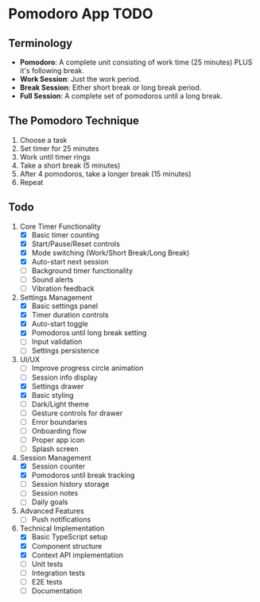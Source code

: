 # Pomodoro App TODO

## Terminology
- **Pomodoro**: A complete unit consisting of work time (25 minutes) PLUS it's following break.
- **Work Session**: Just the work period.
- **Break Session**: Either short break or long break period.
- **Full Session**: A complete set of pomodoros until a long break.

## The Pomodoro Technique
1. Choose a task
2. Set timer for 25 minutes
3. Work until timer rings
4. Take a short break (5 minutes)
5. After 4 pomodoros, take a longer break (15 minutes)
6. Repeat

## Todo

1. Core Timer Functionality
   - [x] Basic timer counting
   - [x] Start/Pause/Reset controls
   - [x] Mode switching (Work/Short Break/Long Break)
   - [x] Auto-start next session
   - [ ] Background timer functionality
   - [ ] Sound alerts
   - [ ] Vibration feedback

2. Settings Management
   - [x] Basic settings panel
   - [x] Timer duration controls
   - [x] Auto-start toggle
   - [x] Pomodoros until long break setting
   - [ ] Input validation
   - [ ] Settings persistence

3. UI/UX
   - [ ] Improve progress circle animation
   - [ ] Session info display
   - [x] Settings drawer
   - [x] Basic styling
   - [ ] Dark/Light theme
   - [ ] Gesture controls for drawer
   - [ ] Error boundaries
   - [ ] Onboarding flow
   - [ ] Proper app icon
   - [ ] Splash screen

4. Session Management
   - [x] Session counter
   - [x] Pomodoros until break tracking
   - [ ] Session history storage
   - [ ] Session notes
   - [ ] Daily goals

5. Advanced Features
   - [ ] Push notifications

6. Technical Implementation
   - [x] Basic TypeScript setup
   - [x] Component structure
   - [x] Context API implementation
   - [ ] Unit tests
   - [ ] Integration tests
   - [ ] E2E tests
   - [ ] Documentation

